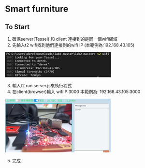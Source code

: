 # Smart furniture

## To Start
1. 確保server(Tessel) 和 client 連接到的是同一個wifi網域
2. 先輸入t2 wifi找到他們連接到的wifi IP (本範例為:192.168.43.105)

<p align="left">
  <img src="public/readme.jpg" width="350"/>
</p>

3. 輸入t2 run server.js來執行程式
4. 在client(browser)輸入 wifiIP:3000 本範例為: 192.168.43.105:3000

<p align="left">
  <img src="public/readme2.jpg" width="350"/>
</p>

5. 完成
